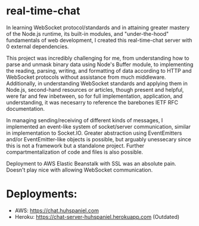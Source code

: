 # real-time-chat

In learning WebSocket protocol/standards and in attaining greater mastery of the Node.js runtime, its built-in modules, and "under-the-hood" fundamentals of web development, I created this real-time-chat server with 0 external dependencies.

This project was incredibly challenging for me, from understanding how to parse and unmask binary data using Node's Buffer module, to implementing the reading, parsing, writing, and formatting of data according to HTTP and WebSocket protocols without assistance from much middleware. Additionally, in understanding WebSocket standards and applying them in Node.js, second-hand resources or articles, though present and helpful, were far and few inbetween, so for full implementation, application, and understanding, it was necesarry to reference the barebones IETF RFC documentation.

In managing sending/receiving of different kinds of messages, I implemented an event-like system of socket/server communication, similar in implementation to Socket.IO. Greater abstraction using EventEmitters and/or EventEmitter-like objects is possible, but arguably unessecary since this is not a framework but a standalone project. Further compartmentalization of code and files is also possible.

Deployment to AWS Elastic Beanstalk with SSL was an absolute pain. Doesn't play nice with allowing WebSocket communication.

# Deployments:
* AWS: https://chat.huhspaniel.com
* Heroku: https://chat-server-huhspaniel.herokuapp.com (Outdated)
